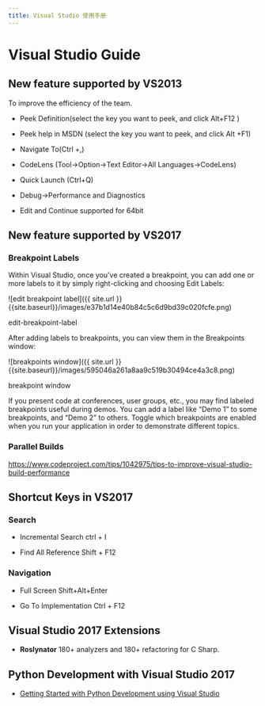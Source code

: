 ```yaml
---
title: Visual Studio 使用手册
---
```


# Visual Studio Guide

## New feature supported by VS2013

To improve the efficiency of the team.

- Peek Definition(select the key you want to peek, and click Alt+F12 )

- Peek help in MSDN (select the key you want to peek, and click Alt +F1)

- Navigate To(Ctrl +,)

- CodeLens (Tool-\>Option-\>Text Editor-\>All Languages-\>CodeLens)

- Quick Launch (Ctrl+Q)

- Debug-\>Performance and Diagnostics

- Edit and Continue supported for 64bit

## New feature supported by VS2017

### Breakpoint Labels

Within Visual Studio, once you’ve created a breakpoint, you can add one or more
labels to it by simply right-clicking and choosing Edit Labels:

![edit breakpoint label]({{ site.url }}{{site.baseurl}}/images/e37b1d14e40b84c5c6d9bd39c020fcfe.png)

edit-breakpoint-label

After adding labels to breakpoints, you can view them in the Breakpoints window:

![breakpoints window]({{ site.url }}{{site.baseurl}}/images/595046a261a8aa9c519b30494ce4a3c8.png)

breakpoint window

If you present code at conferences, user groups, etc., you may find labeled
breakpoints useful during demos. You can add a label like “Demo 1” to some
breakpoints, and “Demo 2” to others. Toggle which breakpoints are enabled when
you run your application in order to demonstrate different topics.

### Parallel Builds

https://www.codeproject.com/tips/1042975/tips-to-improve-visual-studio-build-performance

## Shortcut Keys in VS2017

### Search

- Incremental Search ctrl + I

- Find All Reference Shift + F12

### Navigation

- Full Screen Shift+Alt+Enter

- Go To Implementation Ctrl + F12

## Visual Studio 2017 Extensions

- **Roslynator** 180+ analyzers and 180+ refactoring for C Sharp.

## Python Development with Visual Studio 2017

- [Getting Started with Python Development using Visual Studio](https://www.youtube.com/playlist?list=PLReL099Y5nRdLgGAdrb_YeTdEnd23s6Ff)
